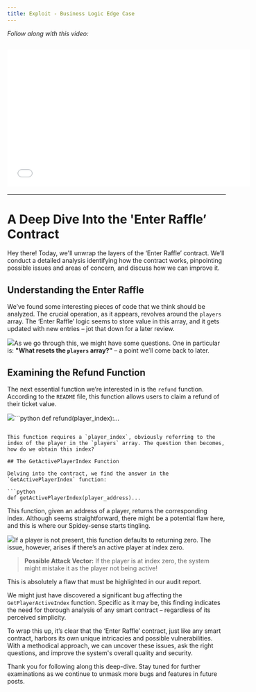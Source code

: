 ```yaml
---
title: Exploit - Business Logic Edge Case
---
```


_Follow along with this video:_

## <iframe width="560" height="315" src="VIDEO_LINK" title="vimeo" frameborder="0" allow="accelerometer; autoplay; clipboard-write; encrypted-media; gyroscope; picture-in-picture; web-share" allowfullscreen></iframe>

---

# A Deep Dive Into the 'Enter Raffle’ Contract

Hey there! Today, we'll unwrap the layers of the ‘Enter Raffle’ contract. We’ll conduct a detailed analysis identifying how the contract works, pinpointing possible issues and areas of concern, and discuss how we can improve it.

## Understanding the Enter Raffle

We’ve found some interesting pieces of code that we think should be analyzed. The crucial operation, as it appears, revolves around the `players` array. The ‘Enter Raffle’ logic seems to store value in this array, and it gets updated with new entries – jot that down for a later review.

![](https://cdn.videotap.com/UXaQJF1HNUDQ9qWrwwvD-21.57.png)As we go through this, we might have some questions. One in particular is: **"What resets the `players` array?"** – a point we’ll come back to later.

## Examining the Refund Function

The next essential function we’re interested in is the `refund` function. According to the `README` file, this function allows users to claim a refund of their ticket value.

![](https://cdn.videotap.com/pdFQ3caBtnyX6H3J3nNf-43.14.png)```python
def refund(player_index):...

````

This function requires a `player_index`, obviously referring to the index of the player in the `players` array. The question then becomes, how do we obtain this index?

## The GetActivePlayerIndex Function

Delving into the contract, we find the answer in the `GetActivePlayerIndex` function:

```python
def getActivePlayerIndex(player_address)...
````

This function, given an address of a player, returns the corresponding index. Although seems straightforward, there might be a potential flaw here, and this is where our Spidey-sense starts tingling.

![](https://cdn.videotap.com/pqfJnRhCJl6hQKNlJck4-102.46.png)If a player is not present, this function defaults to returning zero. The issue, however, arises if there’s an active player at index zero.

> **Possible Attack Vector:** If the player is at index zero, the system might mistake it as the player not being active!

This is absolutely a flaw that must be highlighted in our audit report.

We might just have discovered a significant bug affecting the `GetPlayerActiveIndex` function. Specific as it may be, this finding indicates the need for thorough analysis of any smart contract – regardless of its perceived simplicity.

To wrap this up, it’s clear that the ‘Enter Raffle’ contract, just like any smart contract, harbors its own unique intricacies and possible vulnerabilities. With a methodical approach, we can uncover these issues, ask the right questions, and improve the system's overall quality and security.

Thank you for following along this deep-dive. Stay tuned for further examinations as we continue to unmask more bugs and features in future posts.
